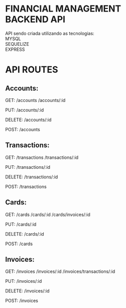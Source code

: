 # FINANCIAL MANAGEMENT BACKEND API

  API sendo criada utilizando as tecnologias: <br />
    MYSQL <br />
    SEQUELIZE <br />
    EXPRESS <br />

# API ROUTES

## Accounts:
  GET: /accounts
      /accounts/:id

  PUT: /accounts/:id

  DELETE: /accounts/:id

  POST: /accounts

## Transactions:
  GET: /transactions
       /transactions/:id

PUT: /transactions/:id

DELETE: /transactions/:id

POST: /transactions

## Cards:
  GET: /cards
       /cards/:id
       /cards/invoices/:id

PUT: /cards/:id

DELETE: /cards/:id

POST: /cards

## Invoices:
  GET: /invoices
       /invoices/:id
       /invoices/transactions/:id

PUT: /invoices/:id

DELETE: /invoices/:id

POST: /invoices
